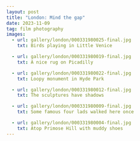 ```yaml
---
layout: post
title: "London: Mind the gap"
date: 2023-11-09
tag: film photography
images:
  - url: gallery/london/000331980025-final.jpg
    txt: Birds playing in Little Venice

  - url: gallery/london/000331980019-final.jpg
    txt: A nice rug on Picadilly

  - url: gallery/london/000331980022-final.jpg
    txt: Loopy monument in Hyde Park

  - url: gallery/london/000331980012-final.jpg
    txt: The sculptures have shadows

  - url: gallery/london/000331980009-final.jpg
    txt: Some famous four lads walked here once

  - url: gallery/london/000331980004-final.jpg
    txt: Atop Primose Hill with muddy shoes
---
```

